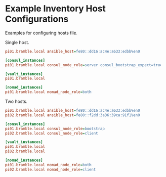 # Example Inventory Host Configurations

Examples for configuring hosts file.

Single host.

```ini
pi01.bramble.local ansible_host=fe80::dd16:ac4e:a633:edbb%en0

[consul_instances]
pi01.bramble.local consul_node_role=server consul_bootstrap_expect=true

[vault_instances]
pi01.bramble.local

[nomad_instances]
pi01.bramble.local nomad_node_role=both
```

Two hosts.

```ini
pi01.bramble.local ansible_host=fe80::dd16:ac4e:a633:edbb%en0
pi02.bramble.local ansible_host=fe80::f2dd:3a36:39ca:91f1%en0

[consul_instances]
pi01.bramble.local consul_node_role=bootstrap
pi02.bramble.local consul_node_role=client

[vault_instances]
pi01.bramble.local
pi02.bramble.local

[nomad_instances]
pi01.bramble.local nomad_node_role=both
pi02.bramble.local nomad_node_role=client
```
